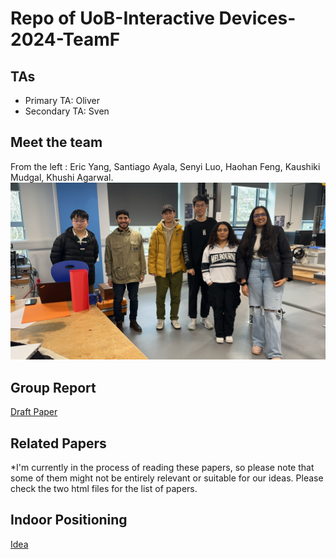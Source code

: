# Repo of UoB-Interactive Devices-2024-TeamF

## TAs ##
- Primary TA: Oliver
- Secondary TA: Sven

## Meet the team

From the left : Eric Yang, Santiago Ayala, Senyi Luo, Haohan Feng, Kaushiki Mudgal, Khushi Agarwal.
![Group](IMG_8082.JPG)

## Group Report ##

[Draft Paper](https://www.overleaf.com/read/brwqzwrvnbwb#e0ddff "Team F")

## Related Papers ##
*I'm currently in the process of reading these papers, so please note that some of them might not be entirely relevant or suitable for our ideas.
Please check the two html files for the list of papers.


## Indoor Positioning ##
[Idea](https://github.com/UoB-Interactive-Devices/ID24-TeamF/blob/master/Indoor%20Positioning.md)
